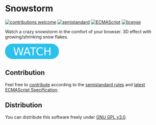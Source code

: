 # Snowstorm

[![contributions welcome](https://img.shields.io/badge/contributions-welcome-brightgreen.svg)](https://github.com/berkerol/snowstorm/issues)
[![semistandard](https://img.shields.io/badge/code%20style-semistandard-brightgreen.svg)](https://github.com/Flet/semistandard)
[![ECMAScript](https://img.shields.io/badge/ECMAScript-latest-brightgreen.svg)](https://www.ecma-international.org/ecma-262)
[![license](https://img.shields.io/badge/license-GNU%20GPL%20v3.0-blue.svg)](https://github.com/berkerol/snowstorm/blob/master/LICENSE)

Watch a crazy snowstorm in the comfort of your browser. 3D effect with growing/shrinking snow flakes.

[![button](watch.png)](https://berkerol.github.io/snowstorm/snowstorm.html)

## Contribution

Feel free to [contribute](https://github.com/berkerol/snowstorm/issues) according to the [semistandard rules](https://github.com/Flet/semistandard) and [latest ECMAScript Specification](https://www.ecma-international.org/ecma-262).

## Distribution

You can distribute this software freely under [GNU GPL v3.0](https://github.com/berkerol/snowstorm/blob/master/LICENSE).
